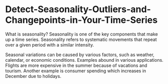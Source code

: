 # Detect-Seasonality-Outliers-and-Changepoints-in-Your-Time-Series
What is seasonality?
Seasonality is one of the key components that make up a time series. Seasonality refers to systematic movements that repeat over a given period with a similar intensity.

Seasonal variations can be caused by various factors, such as weather, calendar, or economic conditions. Examples abound in various applications. Flights are more expensive in the summer because of vacations and tourism. Another example is consumer spending which increases in December due to holidays.
